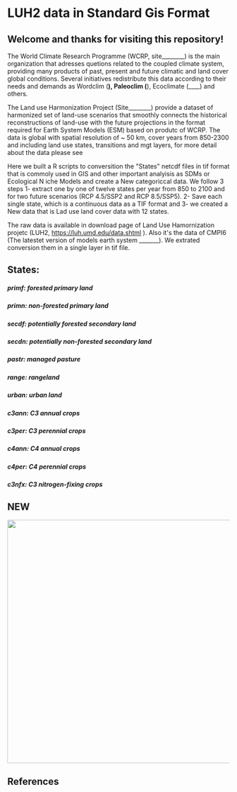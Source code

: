 # LUH2 data in Standard Gis Format

## Welcome and thanks for visiting this repository!
The World Climate Research Programme (WCRP, site________) is the main organization that adresses quetions related to the coupled climate system, providing many products of past, present and future climatic and land cover global conditions. Several initiatives redistribute this data according to their needs and demands as Wordclim (______), Paleoclim (______), Ecoclimate (____) and others.


The Land use Harmonization Project (Site________) provide a dataset of harmonized set of land-use scenarios that smoothly connects the historical reconstructions of land-use with the future projections in the format required for Earth System Models (ESM) based on produtc of WCRP. The data is global with spatial resolution of ~ 50 km, cover years from 850-2300 and including land use states, transitions and mgt layers, for more detail about the data please see 

Here we built a R scripts to conversition the "States" netcdf files in tif format that is commoly used in GIS and other important analyisis as SDMs or Ecological N iche Models and create a New categoriccal  data. We follow 3 steps 1- extract one by one of twelve states per year from 850 to 2100 and for two future scenarios (RCP 4.5/SSP2 and RCP 8.5/SSP5). 2- Save each single state, which is a continuous data as a TIF format and 3- we created a New data that is Lad use land cover data with 12 states. 


The raw data is available in download page of Land Use Hamornization projetc  (LUH2, https://luh.umd.edu/data.shtml ). Also it's the data of CMPI6 (The latestet version of models earth system _______). We extrated   conversion them in a single layer in tif file. 

## States:
##### primf: forested primary land
##### primn: non-forested primary land
##### secdf: potentially forested secondary land
##### secdn: potentially non-forested secondary land
##### pastr: managed pasture
##### range: rangeland
##### urban: urban land
##### c3ann: C3 annual crops
##### c3per: C3 perennial crops
##### c4ann: C4 annual crops
##### c4per: C4 perennial crops
##### c3nfx: C3 nitrogen-fixing crops



## NEW


<img src="https://user-images.githubusercontent.com/11633554/100250374-5d8c5600-2f1c-11eb-8302-0e1af71ebf66.png" width="550">



## References 





